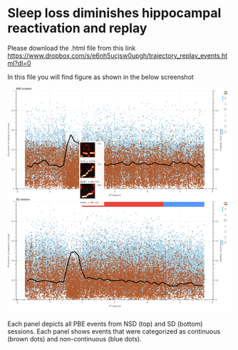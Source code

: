 # Sleep loss diminishes hippocampal reactivation and replay

Please download the .html file from this link
https://www.dropbox.com/s/e6nh5ucjsw0upgh/trajectory_replay_events.html?dl=0

In this file you will find figure as shown in the below screenshot

![Example Image](replay_events_screenshot.png)

Each panel depicts all PBE events from NSD (top) and SD (bottom) sessions. Each panel shows events that were categorized as continuous (brown dots) and non-continuous (blue dots).